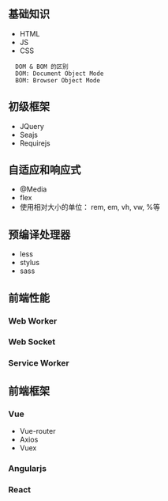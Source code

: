 ## 基础知识
+ HTML
+ JS
+ CSS
```
  DOM & BOM 的区别
  DOM: Document Object Mode
  BOM: Browser Object Mode
```

## 初级框架
+ JQuery
+ Seajs
+ Requirejs

## 自适应和响应式
+ @Media
+ flex
+ 使用相对大小的单位： rem, em, vh, vw, %等

## 预编译处理器
+ less
+ stylus
+ sass

## 前端性能
### Web Worker
### Web Socket
### Service Worker

## 前端框架
### Vue
+ Vue-router
+ Axios
+ Vuex


### Angularjs

### React
